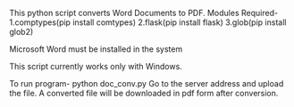 This python script converts Word Documents to PDF.
Modules Required-
1.comptypes(pip install comtypes)
2.flask(pip install flask)
3.glob(pip install glob2)

Microsoft Word must be installed in the system

This script currently works only with Windows.

To run program- python doc_conv.py
Go to the server address and upload the file.
A converted file will be downloaded in pdf form after conversion.

